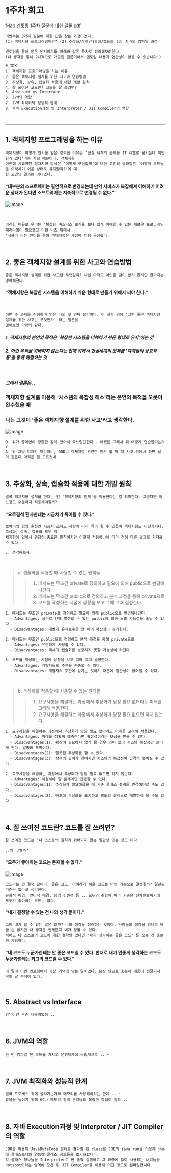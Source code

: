 

# 1주차 회고

[f-lab 멘토링 1주차 질문에 대한 결론.pdf](https://github.com/chanHyeoks-kingdom/f-lab-history/files/13843206/f-lab.1.pdf)
```
이번주는 3가지 질문에 대한 답을 찾는 과정이었다.
(1) 객체지향 프로그래밍이란? (2) 추상화/상속/다형성/캡슐화 (3) 자바의 컴파일 과정

멘토링을 통해 얻은 인사이트를 아래와 같은 목차로 정리해보려한다.
(내 생각을 통해 2차적으로 가공된 결론이어서 멘토링 내용과 연관성이 없을 수 있습니다.)
```

```
# IDX
1. 객체지향 프로그래밍을 하는 이유
2. 좋은 객체지향 설계를 위한 사고와 연습방법
3. 추상화, 상속, 캡슐화 적용에 대한 개발 원칙
4. 잘 쓰여진 코드란? 코드를 잘 쓰려면?
5. Abstract vs Interface
6. JVM의 역할
7. JVM 최적화와 성능적 한계
8. 자바 Execution과정 및 Interpreter / JIT Compiler의 역할
```

<br>

----------------------------------------------

## 1. 객체지향 프로그래밍을 하는 이유

```
객체지향이 이렇게 인기를 얻은 강력한 이유는 '현실 세계의 문제를 IT 레벨로 옮기는데 이만한게 없다'라는 사실 때문이다. 객체지향
이전에 시류였던 절차지향 방식은 '어떻게 구현할까'에 대한 고민의 결과일뿐 '어떻게 코드들을 이해하기 쉬운 상태로 유지할까?'에 대
한 고민의 결과는 아니였다.
```

#### "대부분의 소프트웨어는 필연적으로 변경되는데 만약 서비스가 복잡해져 이해하기 어려운 상태가 된다면 소프트웨어는 지속적으로 변경될 수 없다."

![image](https://github.com/chanHyeoks-kingdom/f-lab-history/assets/68278903/3e6df0d9-4759-4dea-aa2e-7f4492db8451)


<br>

```
이러한 이유로 우리는 "복잡한 비즈니스 로직을 보다 쉽게 이해할 수 있는 새로운 프로그래밍 패러다임이 필요했고 이런 니즈 위에서
'시뮬라'라는 언어를 통해 객체지향은 세상에 처음 등장했다.
```
<br>

## 2. 좋은 객체지향 설계를 위한 사고와 연습방법

```
좋은 객체지향 설계를 위한 사고란 무엇일까? 사실 아직도 어릿한 감이 없지 않지만 한가지는 명확해졌다.
```

####  "객체지향은 복잡한 시스템을 이해하기 쉬운 형태로 만들기 위해서 써야 한다."

<br>

```
이번 주 과제를 진행하며 얻은 나의 첫 번째 철학이다. 이 철학 위에 '그럼 좋은 객체지향 설계를 위한 사고는 무엇인가' 라는 질문을
얹어보면 아래와 같다.
```
##### 1. 객체지향의 본연의 목적은 '복잡한 시스템을 이해하기 쉬운 형태로 유지'하는 것
##### 2. 이런 목적을 위배하지 않는다는 전제 위에서 현실세계의 문제를 '객체들의 상호작용'을 통해 해결하는 것

<br>

##### 그래서 결론은 ..

### 객체지향 설계를 이용해 '시스템의 복잡성 해소'라는 본연의 목적을 오롯이 완수했을 때 
### 나는 그것이 '좋은 객체지향 설계를 위한 사고'라고 생각한다.


![image](https://github.com/chanHyeoks-kingdom/f-lab-history/assets/68278903/430f3389-c472-497c-8db8-9ce0e62dcf5b)


```
Q. 뭐가 쓸데없이 장황한 감이 있어서 쑥쓰럽긴한디.. 어쨌든 그래서 뭐 어떻게 연습한다는겨 ?
A. 뭐 그냥 디자인 패턴이니, DDD니 객체지향 관련한 뭔가 할 때 저 사고 위에서 하면 될 거 같은디 아직은 잘 모르것네 ..
```


<br>

## 3. 추상화, 상속, 캡슐화 적용에 대한 개발 원칙
```
결국 객체지향 설계를 한다는 건 '객체지향의 원칙'을 적용한다는 걸 의미한다. 그렇다면 어느정도 수준까지 적용해야할까?
```

####  "요로결석 환자한테는 시금치가 독이될 수 있다."

```
뽀빠이의 힘의 원천인 시금치 조차도 사람에 따라 독이 될 수 있듯이 객체지향도 마찬가지다. 추상화, 상속, 캡슐화 모두 객
체지향에 있어서 굉장히 중요한 원칙이지만 어떻게 적용하냐에 따라 전혀 다른 결과를 가져올 수 있다.

.. 생각해보자.
```

<br>

> a. 캡슐화를 적용할 때 사용할 수 있는 원칙들
>
>> 1. 메서드는 무조건 private로 정의하고 필요에 의해 public으로 변경해나간다.
>> 2. 메서드는 무조건 public으로 정의하고 분석 과정을 통해 private으로 
>> 3. 코드를 작성하는 시점에 상황을 보고 그때 그때 결정한다.

```
1. 메서드는 무조건 private로 정의하고 필요에 의해 public으로 변경해나간다.
  - Advantages: 실수로 인해 발생할 수 있는 pulbic에 의한 노출 가능성을 줄일 수 있다.
  - Disadvantages: 개발과 유지보수를 할 때의 복잡성이 증가한다.

2. 메서드는 무조건 public으로 정의하고 분석 과정을 통해 private으로 
  - Advantages: 유연하게 사용할 수 있다.
  - Disadvantages: 객체의 캡슐화를 보장하지 못할 가능성이 커진다.

3. 코드를 작성하는 시점에 상황을 보고 그때 그때 결정한다.
  - Advantages: 개발자들의 주관을 존중할 수 있다.
  - Disadvantages: 개발자의 주관에 맡기는 것이기 때문에 일관성이 없어질 수 있다.

```

<br>

> b. 추상화를 적용할 때 사용할 수 있는 원칙들
>
>> 1. 요구사항을 해결하는 과정에서 추상화가 당장 필요 없더라도 미래를 고려해 적용한다.
>> 2. 요구사항을 해결하는 과정에서 추상화가 당장 필요 없으면 하지 않는다.
```
1. 요구사항을 해결하는 과정에서 추상화가 당장 필요 없더라도 미래를 고려해 적용한다.
  - Advantages: 미래를 정확히 예측한다면 확장성이라는 보상을 받을 수 있다.
  - Disadvantages(1): 확장이 필요하지 않게 될 경우 의미 없이 시스템 복잡성만 늘리게 된다. 일종의 도박이다.
  - Disadvantages(2): 잘못된 추상화를 할 수 있다.
  - Disadvantages(3): 상속의 깊이가 깊어지면 시스템의 복잡성이 급격히 높아질 수 있다.

2. 요구사항을 해결하는 과정에서 추상화가 당장 필요 없으면 하지 않는다.
  - Advantages: 해결해야 할 문제에만 집중할 수 있다.
  - Disadvantages(1): 추상화가 필요해졌을 때 기존 클래스 설계를 변경해야할 수도 있다.
  - Disadvantages(2): 애초에 추상화를 포기하고 별도의 클래스로 개발하게 될 수도 있다.

```


<br>


## 4. 잘 쓰여진 코드란? 코드를 잘 쓰려면?
```
잘 쓰여진 코드는 '나 스스로의 원칙에 위배되지 않는 일관성 있는 코드'이다.

..왜 그럴까?
```

####  "모두가 좋아하는 코드는 존재할 수 없다."

![image](https://github.com/chanHyeoks-kingdom/f-lab-history/assets/68278903/66484488-ba80-4c2f-aa9b-714b44817a76)

```
코드라는 건 결국 글이다. 좋은 코드, 이해하기 쉬운 코드는 어떤 기준으로 결정될까? 일관된 기준은 없다고 생각한다.
문화적 배경, 언어적 배경, 팀의 컨벤션 등 .. 모두의 취향에 따라 기준은 천차만별이기에 모두가 좋아하는 코드는 없다.
```

####  "내가 결정할 수 있는 건 나의 생각 뿐이다."
```
그럼 내가 할 수 있는 일은 뭘까? 나의 생각을 정리하는 것이다. 사람들의 생각을 맘대로 바꿀 순 없지만 내 생각은 언제든지 내가 정할 수 있다.
적어도 나 스스로의 코드에 대한 철학만 있다면 '내가 생각하는 좋은 코드' 를 쓰는 건 충분히 가능하다.
```

####  "내 코드도 누군가한테는 안 좋은 코드일 수 있다. 반대로 내가 안좋게 생각하는 코드도 누군가한테는 최고의 코드일 수 있다."
```
이 말이 이번 멘토링에서 가장 기억에 남는 말이었다. 문장 만으로 충분히 내용이 전달되서 딱히 달 주석이 없다.
```

<br>

## 5. Abstract vs Interface
```
?? 이건 무슨 내용이었징 ..
```

<br>

## 6. JVM의 역할
```
한 번 컴파일 된 코드를 가지고 운영체제에 독립적으로 .. ~
```


<br>

## 7. JVM 최적화와 성능적 한계
```
결국 프로세스 위에 올라가는거라 메모리를 사용해야하는 한계 .. ~
효율을 높이기 위해 GC나 메모리 영역 분리등의 복잡한 작업이 필요 ..
```

<br>

## 8. 자바 Execution과정 및 Interpreter / JIT Compiler의 역할
```
JDK를 이용해 JavaByteCode 형태로 컴파일 된 class를 JRE의 java run을 이용해 jvm에 클래스로더와 연동해 클래스 정보들을 초기화합니다.
각 클래스 정보들을 Interpreter로 한 줄씩 실행하고 그 와중에 많이 사용되는 녀석들을 hotspot이라는 영역에 모은 뒤 JIT Compiler를 이용해 이진 코드로 컴파일합니다.
```

<br><br><br><br>



